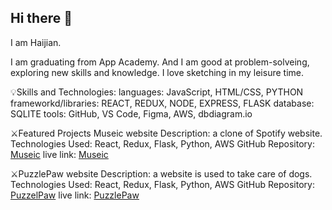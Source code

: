 ## Hi there 👋
I am Haijian.

I am graduating from App Academy. And I am good at problem-solveing, exploring new skills and knowledge. I love sketching in my leisure time.

💡Skills and Technologies:
languages: JavaScript, HTML/CSS, PYTHON
frameworkd/libraries: REACT, REDUX, NODE, EXPRESS, FLASK
database: SQLITE
tools: GitHub, VS Code, Figma, AWS, dbdiagram.io

⚔️Featured Projects
Museic website
Description: a clone of Spotify website.
Technologies Used: React, Redux, Flask, Python, AWS
GitHub Repository: [Museic](https://github.com/miaohua897/Mod6_project)
live link: [Museic](https://mod6-project.onrender.com)

⚔️PuzzlePaw website
Description: a website is used to take care of dogs.
Technologies Used: React, Redux, Flask, Python, AWS
GitHub Repository: [PuzzelPaw](https://github.com/miaohua897/PuzzlePawCapstone)
live link: [PuzzlePaw](https://puzzlepawcapstone.onrender.com)

<!--
**miaohua897/miaohua897** is a ✨ _special_ ✨ repository because its `README.md` (this file) appears on your GitHub profile.

Here are some ideas to get you started:

- 🔭 I’m currently working on ...
- 🌱 I’m currently learning ...
- 👯 I’m looking to collaborate on ...
- 🤔 I’m looking for help with ...
- 💬 Ask me about ...
- 📫 How to reach me: ...
- 😄 Pronouns: ...
- ⚡ Fun fact: ...
-->
